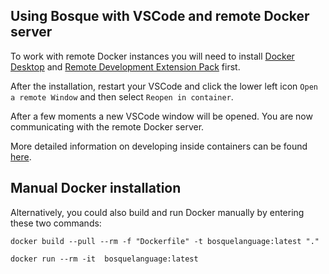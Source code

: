 ## Using Bosque with VSCode and remote Docker server

To work with remote Docker instances you will need to install [Docker Desktop](https://www.docker.com/products/docker-desktop) and [Remote Development Extension Pack](https://marketplace.visualstudio.com/items?itemName=ms-vscode-remote.vscode-remote-extensionpack) first.

After the installation, restart your VSCode and click the lower left icon `Open a remote Window` and then select `Reopen in container`.

After a few moments a new VSCode window will be opened. You are now communicating with the remote Docker server. 

More detailed information on developing inside containers can be found [here](https://code.visualstudio.com/docs/remote/containers).

## Manual Docker installation

Alternatively, you could also build and run Docker manually by entering these two commands:

`docker build --pull --rm -f "Dockerfile" -t bosquelanguage:latest "."`

`docker run --rm -it  bosquelanguage:latest`